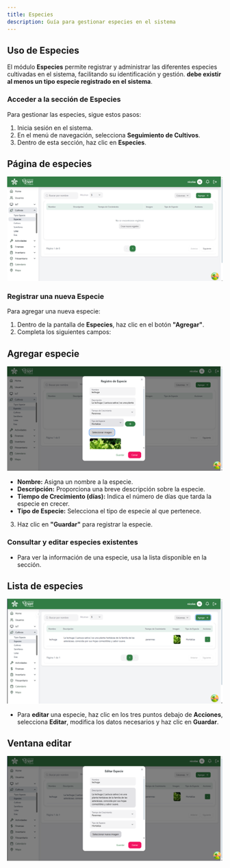 ```yaml
---
title: Especies
description: Guía para gestionar especies en el sistema
---
```


## Uso de Especies

El módulo **Especies** permite registrar y administrar las diferentes especies cultivadas en el sistema, facilitando su identificación y gestión. **debe existir al menos un tipo especie registrado en el sistema**.

### **Acceder a la sección de Especies**
Para gestionar las especies, sigue estos pasos:
1. Inicia sesión en el sistema.
2. En el menú de navegación, selecciona **Seguimiento de Cultivos**.
3. Dentro de esta sección, haz clic en **Especies**.

## Página de especies
![Captura de pantalla especies](../../../assets/cultivos/paginaEspecies.png)

### **Registrar una nueva Especie**
Para agregar una nueva especie:
1. Dentro de la pantalla de **Especies**, haz clic en el botón **"Agregar"**.
2. Completa los siguientes campos:
## Agregar especie
![Captura de pantalla agregar especie](../../../assets/cultivos/resgitrarEspecies.png)
   - **Nombre:** Asigna un nombre a la especie.
   - **Descripción:** Proporciona una breve descripción sobre la especie.
   - **Tiempo de Crecimiento (días):** Indica el número de días que tarda la especie en crecer.
   - **Tipo de Especie:** Selecciona el tipo de especie al que pertenece.
3. Haz clic en **"Guardar"** para registrar la especie.

### **Consultar y editar especies existentes**
- Para ver la información de una especie, usa la lista disponible en la sección.
## Lista de especies
![Captura de pantalla](../../../assets/cultivos/listaEspecies.png)
- Para **editar** una especie, haz clic en los tres puntos debajo de **Acciones**, selecciona **Editar**, modifica los datos necesarios y haz clic en **Guardar**.
## Ventana editar
![Captura de pantalla](../../../assets/cultivos/editarEspecies.png)
